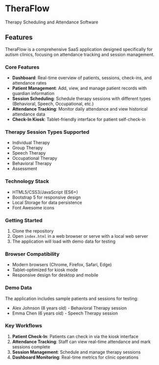 # TheraFlow
Therapy Scheduling and Attendance Software

## Features

TheraFlow is a comprehensive SaaS application designed specifically for autism clinics, focusing on attendance tracking and session management.

### Core Features
- **Dashboard**: Real-time overview of patients, sessions, check-ins, and attendance rates
- **Patient Management**: Add, view, and manage patient records with guardian information
- **Session Scheduling**: Schedule therapy sessions with different types (Behavioral, Speech, Occupational, etc.)
- **Attendance Tracking**: Monitor daily attendance and view historical attendance data
- **Check-In Kiosk**: Tablet-friendly interface for patient self-check-in

### Therapy Session Types Supported
- Individual Therapy
- Group Therapy
- Speech Therapy
- Occupational Therapy
- Behavioral Therapy
- Assessment

### Technology Stack
- HTML5/CSS3/JavaScript (ES6+)
- Bootstrap 5 for responsive design
- Local Storage for data persistence
- Font Awesome icons

### Getting Started
1. Clone the repository
2. Open `index.html` in a web browser or serve with a local web server
3. The application will load with demo data for testing

### Browser Compatibility
- Modern browsers (Chrome, Firefox, Safari, Edge)
- Tablet-optimized for kiosk mode
- Responsive design for desktop and mobile

### Demo Data
The application includes sample patients and sessions for testing:
- Alex Johnson (8 years old) - Behavioral Therapy session
- Emma Chen (6 years old) - Speech Therapy session

### Key Workflows
1. **Patient Check-In**: Patients can check in via the kiosk interface
2. **Attendance Tracking**: Staff can view real-time attendance and mark sessions complete
3. **Session Management**: Schedule and manage therapy sessions
4. **Dashboard Monitoring**: Real-time metrics for clinic operations
